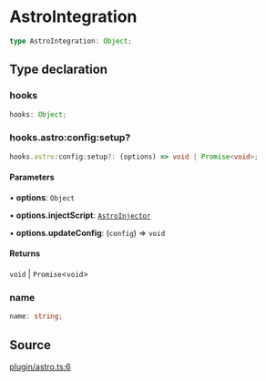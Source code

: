 # AstroIntegration

```ts
type AstroIntegration: Object;
```

## Type declaration

### hooks

```ts
hooks: Object;
```

### hooks.astro:config:setup?

```ts
hooks.astro:config:setup?: (options) => void | Promise<void>;
```

#### Parameters

• **options**: `Object`

• **options\.injectScript**: [`AstroInjector`](AstroInjector.md)

• **options\.updateConfig**: (`config`) => `void`

#### Returns

`void` \| `Promise`\<`void`\>

### name

```ts
name: string;
```

## Source

[plugin/astro.ts:6](https://github.com/Elringus/Imgit/blob/157689c/src/plugin/astro.ts#L6)
